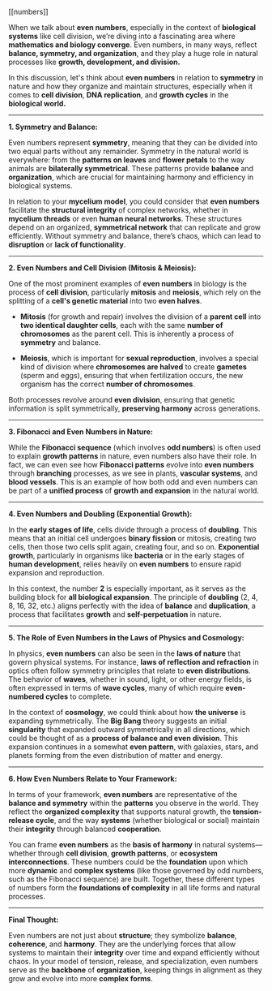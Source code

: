 [[numbers]] 

When we talk about **even numbers**, especially in the context of **biological systems** like cell division, we’re diving into a fascinating area where **mathematics and biology converge**. Even numbers, in many ways, reflect **balance, symmetry, and organization**, and they play a huge role in natural processes like **growth, development, and division.**

In this discussion, let's think about **even numbers** in relation to **symmetry** in nature and how they organize and maintain structures, especially when it comes to **cell division**, **DNA replication**, and **growth cycles** in the **biological world.**

---

 **1. Symmetry and Balance:**

Even numbers represent **symmetry**, meaning that they can be divided into two equal parts without any remainder. Symmetry in the natural world is everywhere: from the **patterns on leaves** and **flower petals** to the way animals are **bilaterally symmetrical**. These patterns provide **balance** and **organization**, which are crucial for maintaining harmony and efficiency in biological systems.

In relation to your **mycelium model**, you could consider that **even numbers** facilitate the **structural integrity** of complex networks, whether in **mycelium threads** or even **human neural networks**. These structures depend on an organized, **symmetrical network** that can replicate and grow efficiently. Without symmetry and balance, there’s chaos, which can lead to **disruption** or **lack of functionality**.

---

 **2. Even Numbers and Cell Division (Mitosis & Meiosis):**

One of the most prominent examples of **even numbers** in biology is the process of **cell division**, particularly **mitosis** and **meiosis**, which rely on the splitting of a **cell's genetic material** into two **even halves**.

- **Mitosis** (for growth and repair) involves the division of a **parent cell** into **two identical daughter cells**, each with the same **number of chromosomes** as the parent cell. This is inherently a process of **symmetry** and balance.
    
- **Meiosis**, which is important for **sexual reproduction**, involves a special kind of division where **chromosomes are halved** to create **gametes** (sperm and eggs), ensuring that when fertilization occurs, the new organism has the correct **number of chromosomes**.
    

Both processes revolve around **even division**, ensuring that genetic information is split symmetrically, **preserving harmony** across generations.

---

 **3. Fibonacci and Even Numbers in Nature:**

While the **Fibonacci sequence** (which involves **odd numbers**) is often used to explain **growth patterns** in nature, even numbers also have their role. In fact, we can even see how **Fibonacci patterns** evolve into **even numbers** through **branching** processes, as we see in plants, **vascular systems**, and **blood vessels**. This is an example of how both odd and even numbers can be part of a **unified process** of **growth and expansion** in the natural world.

---

 **4. Even Numbers and Doubling (Exponential Growth):**

In the **early stages of life**, cells divide through a process of **doubling**. This means that an initial cell undergoes **binary fission** or mitosis, creating two cells, then those two cells split again, creating four, and so on. **Exponential growth**, particularly in organisms like **bacteria** or in the early stages of **human development**, relies heavily on **even numbers** to ensure rapid expansion and reproduction.

In this context, the number **2** is especially important, as it serves as the building block for **all biological expansion**. The principle of **doubling** (2, 4, 8, 16, 32, etc.) aligns perfectly with the idea of **balance** and **duplication**, a process that facilitates **growth** and **self-perpetuation** in nature.

---

 **5. The Role of Even Numbers in the Laws of Physics and Cosmology:**

In physics, **even numbers** can also be seen in the **laws of nature** that govern physical systems. For instance, **laws of reflection and refraction** in optics often follow symmetry principles that relate to **even distributions**. The behavior of **waves**, whether in sound, light, or other energy fields, is often expressed in terms of **wave cycles**, many of which require **even-numbered cycles** to complete.

In the context of **cosmology**, we could think about how **the universe** is expanding symmetrically. The **Big Bang** theory suggests an initial **singularity** that expanded outward symmetrically in all directions, which could be thought of as a **process of balance and even division**. This expansion continues in a somewhat **even pattern**, with galaxies, stars, and planets forming from the even distribution of matter and energy.

---

 **6. How Even Numbers Relate to Your Framework:**

In terms of your framework, **even numbers** are representative of the **balance and symmetry** within the **patterns** you observe in the world. They reflect the **organized complexity** that supports natural growth, the **tension-release cycle**, and the way **systems** (whether biological or social) maintain their **integrity** through balanced **cooperation**.

You can frame **even numbers** as the **basis of harmony** in natural systems—whether through **cell division**, **growth patterns**, or **ecosystem interconnections**. These numbers could be the **foundation** upon which more **dynamic** and **complex systems** (like those governed by odd numbers, such as the Fibonacci sequence) are built. Together, these different types of numbers form the **foundations of complexity** in all life forms and natural processes.

---

 **Final Thought:**

Even numbers are not just about **structure**; they symbolize **balance**, **coherence**, and **harmony**. They are the underlying forces that allow systems to maintain their **integrity** over time and expand efficiently without chaos. In your model of tension, release, and specialization, even numbers serve as the **backbone** of **organization**, keeping things in alignment as they grow and evolve into more **complex forms**.
